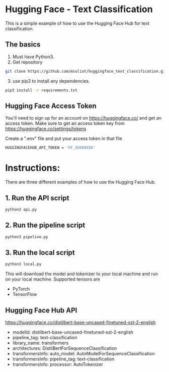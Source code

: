 # Hugging Face - Text Classification

This is a simple example of how to use the Hugging Face Hub for text classification.

## The basics

1. Must have Python3.
2. Get repository
```bash
git clone https://github.com/msuliot/huggingface_text_classification.git 
```
3. use pip3 to install any dependencies.
```bash
pip3 install -r requirements.txt
```

## Hugging Face Access Token

You'll need to sign up for an account on https://huggingface.co/ and get an access token.
Make sure to get an access token key from https://huggingface.co/settings/tokens

Create a ".env" file and put your access token in that file
```bash
HUGGINGFACEHUB_API_TOKEN = 'hf_XXXXXXXX'
```

# Instructions:

There are three different examples of how to use the Hugging Face Hub.

## 1. Run the API script
```bash
python3 api.py
```

## 2. Run the pipeline script
```bash
python3 pipeline.py
```

## 3. Run the local script
```bash
python3 local.py
```
This will download the model and tokenizer to your local machine and run on your local machine.
Supported tensors are 
- PyTorch 
- TensorFlow

## Hugging Face Hub API 
https://huggingface.co/distilbert-base-uncased-finetuned-sst-2-english
- modelId: distilbert-base-uncased-finetuned-sst-2-english
- pipeline_tag: text-classification
- library_name: transformers
- architectures: DistilBertForSequenceClassification
- transformersInfo: auto_model: AutoModelForSequenceClassification
- transformersInfo: pipeline_tag: text-classification
- transformersInfo: processor: AutoTokenizer
